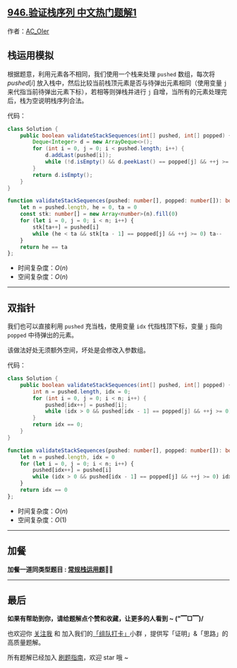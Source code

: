 ## [946.验证栈序列 中文热门题解1](https://leetcode.cn/problems/validate-stack-sequences/solutions/100000/by-ac_oier-84qd)

作者：[AC_OIer](https://leetcode.cn/u/AC_OIer)

## 栈运用模拟

根据题意，利用元素各不相同，我们使用一个栈来处理 `pushed` 数组，每次将 $pushed[i]$ 放入栈中，然后比较当前栈顶元素是否与待弹出元素相同（使用变量 `j` 来代指当前待弹出元素下标），若相等则弹栈并进行 `j` 自增，当所有的元素处理完后，栈为空说明栈序列合法。

代码：
```Java []
class Solution {
    public boolean validateStackSequences(int[] pushed, int[] popped) {
        Deque<Integer> d = new ArrayDeque<>();
        for (int i = 0, j = 0; i < pushed.length; i++) {
            d.addLast(pushed[i]);
            while (!d.isEmpty() && d.peekLast() == popped[j] && ++j >= 0) d.pollLast(); 
        }
        return d.isEmpty();
    }
}
```
```Typescript []
function validateStackSequences(pushed: number[], popped: number[]): boolean {
    let n = pushed.length, he = 0, ta = 0
    const stk: number[] = new Array<number>(n).fill(0)
    for (let i = 0, j = 0; i < n; i++) {
        stk[ta++] = pushed[i]
        while (he < ta && stk[ta - 1] == popped[j] && ++j >= 0) ta--
    }
    return he == ta
};
```
* 时间复杂度：$O(n)$
* 空间复杂度：$O(n)$

---

## 双指针

我们也可以直接利用 `pushed` 充当栈，使用变量 `idx` 代指栈顶下标，变量 `j` 指向 `popped` 中待弹出的元素。

该做法好处无须额外空间，坏处是会修改入参数组。

代码：
```Java []
class Solution {
    public boolean validateStackSequences(int[] pushed, int[] popped) {
        int n = pushed.length, idx = 0;
        for (int i = 0, j = 0; i < n; i++) {
            pushed[idx++] = pushed[i];
            while (idx > 0 && pushed[idx - 1] == popped[j] && ++j >= 0) idx--;
        }
        return idx == 0;
    }
}
```
```TypeScript []
function validateStackSequences(pushed: number[], popped: number[]): boolean {
    let n = pushed.length, idx = 0
    for (let i = 0, j = 0; i < n; i++) {
        pushed[idx++] = pushed[i]
        while (idx > 0 && pushed[idx - 1] == popped[j] && ++j >= 0) idx--
    }
    return idx == 0
};
```
* 时间复杂度：$O(n)$
* 空间复杂度：$O(1)$

---

## 加餐

**加餐一道同类型题目 : [常规栈运用题](https://mp.weixin.qq.com/s?__biz=MzU4NDE3MTEyMA==&mid=2247493276&idx=1&sn=b4b1ff8e6b1794f4f2e4327399755b0c)🎉🎉**

---

## 最后

**如果有帮助到你，请给题解点个赞和收藏，让更多的人看到 ~ ("▔□▔)/**

也欢迎你 [关注我](https://oscimg.oschina.net/oscnet/up-19688dc1af05cf8bdea43b2a863038ab9e5.png) 和 加入我们的[「组队打卡」](https://leetcode-cn.com/u/ac_oier/)小群 ，提供写「证明」&「思路」的高质量题解。

所有题解已经加入 [刷题指南](https://github.com/SharingSource/LogicStack-LeetCode/wiki)，欢迎 star 哦 ~